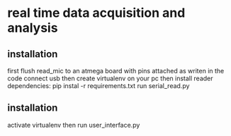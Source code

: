 # real time data acquisition and analysis

## installation
first flush read_mic to an atmega board with pins attached as writen in the code
connect usb
then create virtualenv on your pc
then install reader dependencies: pip instal -r requirements.txt
run serial_read.py

## installation
activate virtualenv
then run user_interface.py


